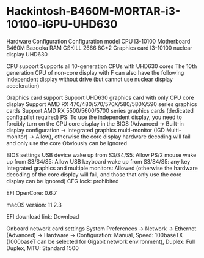 # Hackintosh-B460M-MORTAR-i3-10100-iGPU-UHD630
Hardware Configuration
Configuration	model
CPU	I3-10100
Motherboard	B460M Bazooka
RAM	GSKILL 2666 8G*2
Graphics card	I3-10100 nuclear display UHD630

CPU support
 Supports all 10-generation CPUs with UHD630 cores
 The 10th generation CPU of non-core display with F can also have the following independent display without drive (but cannot use nuclear display acceleration)
 
 Graphics card support
 Support UHD630 graphics card with only CPU core display
 Support AMD RX 470/480/570/570X/580/580X/590 series graphics cards
 Support AMD RX 5500/5600/5700 series graphics cards (dedicated config.plist required)
PS: To use the independent display, you need to forcibly turn on the CPU core display in the BIOS (Advanced -> Built-in display configuration -> Integrated graphics multi-monitor (IGD Multi-monitor) -> Allow), otherwise the core display hardware decoding will fail and only use the core Obviously can be ignored


BIOS settings
USB device wake up from S3/S4/S5: Allow
PS/2 mouse wake up from S3/S4/S5: Allow
USB keyboard wake up from S3/S4/S5: any key
Integrated graphics and multiple monitors: Allowed (otherwise the hardware decoding of the core display will fail, and those that only use the core display can be ignored)
CFG lock: prohibited

EFI
OpenCore: 0.6.7

macOS version: 11.2.3

EFI download link: Download


Onboard network card settings
System Preferences -> Network -> Ethernet (Advanced) -> Hardware -> Configuration: Manual, Speed: 100baseTX (1000baseT can be selected for Gigabit network environment), Duplex: Full Duplex, MTU: Standard 1500

